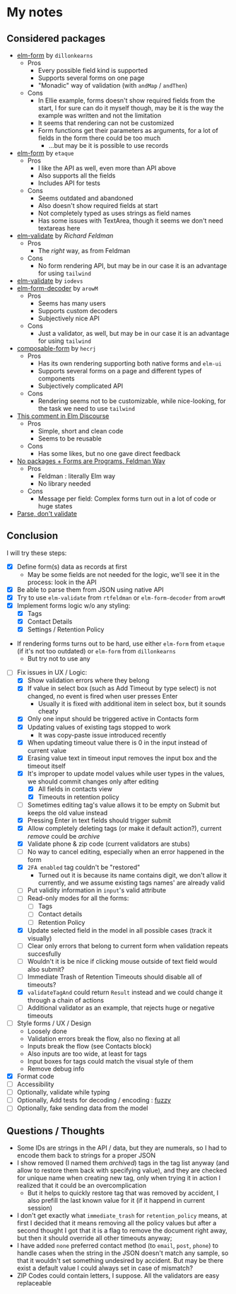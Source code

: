 # My notes

## Considered packages

* [elm-form](https://package.elm-lang.org/packages/dillonkearns/elm-form/3.0.1/) by `dillonkearns`
  * Pros
    * Every possible field kind is supported
    * Supports several forms on one page
    * "Monadic" way of validation (with `andMap` / `andThen`)
  * Cons
    * In Ellie example, forms doesn't show required fields from the start, I for sure can do it myself though, may be it is the way the example was written and not the limitation
    * It seems that rendering can not be customized
    * Form functions get their parameters as arguments, for a lot of fields in the form there could be too much
      * ...but may be it is possible to use records
* [elm-form](https://package.elm-lang.org/packages/etaque/elm-form/4.0.0/) by `etaque`
  * Pros
    * I like the API as well, even more than API above
    * Also supports all the fields
    * Includes API for tests
  * Cons
    * Seems outdated and abandoned
    * Also doesn't show required fields at start
    * Not completely typed as uses strings as field names
    * Has some issues with TextArea, though it seems we don't need textareas here
* [elm-validate](https://package.elm-lang.org/packages/rtfeldman/elm-validate/4.0.2/) by _Richard Feldman_
  * Pros
    * The _right_ way, as from Feldman
  * Cons
    * No form rendering API, but may be in our case it is an advantage for using `tailwind`
* [elm-validate](https://package.elm-lang.org/packages/iodevs/elm-validate/latest/) by `iodevs`
* [elm-form-decoder](https://package.elm-lang.org/packages/arowM/elm-form-decoder/1.4.0/) by `arowM`
  * Pros
    * Seems has many users
    * Supports custom decoders
    * Subjectively nice API
  * Cons
    * Just a validator, as well, but may be in our case it is an advantage for using `tailwind`
* [composable-form](https://package.elm-lang.org/packages/hecrj/composable-form/latest/) by `hecrj`
  * Pros
    * Has its own rendering supporting both native forms and `elm-ui`
    * Supports several forms on a page and different types of components
    * Subjectively complicated API
  * Cons
    * Rendering seems not to be customizable, while nice-looking, for the task we need to use `tailwind`
* [This comment in Elm Discourse](https://discourse.elm-lang.org/t/what-is-the-elm-way-to-validate-form-fields/9689/4)
  * Pros
    * Simple, short and clean code
    * Seems to be reusable
  * Cons
    * Has some likes, but no one gave direct feedback
* [No packages + Forms are Programs, Feldman Way](https://discourse.elm-lang.org/t/what-is-the-elm-way-to-validate-form-fields/9689/9)
  * Pros
    * Feldman : literally Elm way
    * No library needed
  * Cons
    * Message per field: Complex forms turn out in a lot of code or huge states
* [Parse, don't validate](https://lexi-lambda.github.io/blog/2019/11/05/parse-don-t-validate/)

## Conclusion

I will try these steps:

* [X] Define form(s) data as records at first
  * May be some fields are not needed for the logic, we'll see it in the process: look in the API
* [X] Be able to parse them from JSON using native API
* [X] Try to use `elm-validate` from `rtfeldman` or `elm-form-decoder` from `arowM`
* [X] Implement forms logic w/o any styling:
  * [X] Tags
  * [X] Contact Details
  * [X] Settings / Retention Policy
* If rendering forms turns out to be hard, use either `elm-form` from `etaque` (if it's not too outdated) or `elm-form` from `dillonkearns`
  * But try not to use any
* [ ] Fix issues in UX / Logic:
  * [X] Show validation errors where they belong
  * [X] If value in select box (such as Add Timeout by type select) is not changed, no event is fired when user presses Enter
    * Usually it is fixed with additional item in select box, but it sounds cheaty
  * [X] Only one input should be triggered active in Contacts form
  * [X] Updating values of existing tags stopped to work
    * It was copy-paste issue introduced recently
  * [X] When updating timeout value there is 0 in the input instead of current value
  * [X] Erasing value text in timeout input removes the input box and the timeout itself
  * [X] It's improper to update model values while user types in the values, we should commit changes only after editing
    * [X] All fields in contacts view
    * [X] Timeouts in retention policy
  * [ ] Sometimes editing tag's value allows it to be empty on Submit but keeps the old value instead
  * [X] Pressing Enter in text fields should trigger submit
  * [X] Allow completely deleting tags (or make it default action?), current _remove_ could be _archive_
  * [X] Validate phone & zip code (current validators are stubs)
  * [ ] No way to cancel editing, especially when an error happened in the form
  * [X] `2FA enabled` tag couldn't be "restored"
    * Turned out it is because its name contains digit, we don't allow it currently, and we assume existing tags names' are already valid
  * [ ] Put validity information in `input`'s valid attribute
  * [ ] Read-only modes for all the forms:
    * [ ] Tags
    * [ ] Contact details
    * [ ] Retention Policy
  * [X] Update selected field in the model in all possible cases (track it visually)
  * [ ] Clear only errors that belong to current form when validation repeats succesfully
  * [ ] Wouldn't it is be nice if clicking mouse outside of text field would also submit?
  * [ ] Immediate Trash of Retention Timeouts should disable all of timeouts?
  * [X] `validateTagAnd` could return `Result` instead and we could change it through a chain of actions
  * [ ] Additional validator as an example, that rejects huge or negative timeouts
* [ ] Style forms / UX / Design
  * Loosely done
  * Validation errors break the flow, also no flexing at all
  * Inputs break the flow (see Contacts block)
  * Also inputs are too wide, at least for tags
  * Input boxes for tags could match the visual style of them
  * Remove debug info
* [X] Format code
* [ ] Accessibility
* [ ] Optionally, validate while typing
* [ ] Optionally, Add tests for decoding / encoding : [fuzzy](https://package.elm-lang.org/packages/elm-explorations/test/latest/Fuzz)
* [ ] Optionally, fake sending data from the model

## Questions / Thoughts

* Some IDs are strings in the API / data, but they are numerals, so I had to encode them back to strings for a proper JSON
* I show removed (I named them _archived_) tags in the tag list anyway (and allow to restore them back with specifying value), and they are checked for unique name when creating new tag, only when trying it in action I realized that it could be an overcomplication
  * But it helps to quickly restore tag that was removed by accident, I also prefill the last known value for it (if it happend in current session)
* I don't get exactly what `immediate_trash` for `retention_policy` means, at first I decided that it means removing all the policy values but after a second thought I got that it is a flag to remove the document right away, but then it should override all other timeouts anyway;
* I have added `none` preferred contact method (to `email`, `post`, `phone`) to handle cases when the string in the JSON doesn't match any sample, so that it wouldn't set something undesired by accident. But may be there exist a default value I could always set in case of mismatch?
* ZIP Codes could contain letters, I suppose. All the validators are easy replaceable
